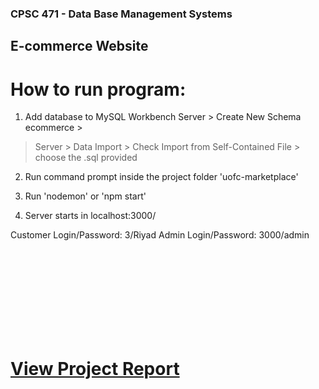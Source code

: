 ### CPSC 471 - Data Base Management Systems
## E-commerce Website

# How to run program:

1. Add database to MySQL Workbench Server > Create New Schema ecommerce >
> Server > Data Import > Check Import from Self-Contained File > choose the .sql provided

2. Run command prompt inside the project folder 'uofc-marketplace'

3. Run 'nodemon' or 'npm start'

4. Server starts in localhost:3000/

Customer Login/Password: 3/Riyad
Admin Login/Password: 3000/admin
</object>
<object data="https://riyadhossain1998.github.io/ecommerce-site/Final%20Report%20-%20CPSC%20471.pdf" type="application/pdf" width="700px" height="700px">
    <embed src="https://riyadhossain1998.github.io/ecommerce-site/Final%20Report%20-%20CPSC%20471.pdf">
        <h1><a href="https://github.com/riyadhossain1998/ecommerce-site/blob/master/Final%20Report%20-%20CPSC%20471.pdf">View Project Report</a></h1>
    </embed>
</object>
